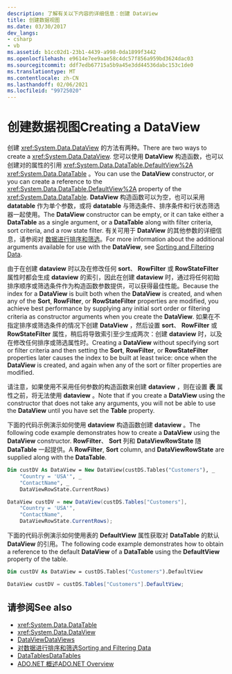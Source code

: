 ```yaml
---
description: 了解有关以下内容的详细信息：创建 DataView
title: 创建数据视图
ms.date: 03/30/2017
dev_langs:
- csharp
- vb
ms.assetid: b1cc02d1-23b1-4439-a998-0da1899f3442
ms.openlocfilehash: e9614e7ee9aae58c4dc57f856a959bd3624dac03
ms.sourcegitcommit: ddf7edb67715a5b9a45e3dd44536dabc153c1de0
ms.translationtype: MT
ms.contentlocale: zh-CN
ms.lasthandoff: 02/06/2021
ms.locfileid: "99725020"
---
```

# <a name="creating-a-dataview"></a><span data-ttu-id="53801-103">创建数据视图</span><span class="sxs-lookup"><span data-stu-id="53801-103">Creating a DataView</span></span>

<span data-ttu-id="53801-104">创建 <xref:System.Data.DataView> 的方法有两种。</span><span class="sxs-lookup"><span data-stu-id="53801-104">There are two ways to create a <xref:System.Data.DataView>.</span></span> <span data-ttu-id="53801-105">您可以使用 **DataView** 构造函数，也可以创建对的属性的引用 <xref:System.Data.DataTable.DefaultView%2A> <xref:System.Data.DataTable> 。</span><span class="sxs-lookup"><span data-stu-id="53801-105">You can use the **DataView** constructor, or you can create a reference to the <xref:System.Data.DataTable.DefaultView%2A> property of the <xref:System.Data.DataTable>.</span></span> <span data-ttu-id="53801-106">**DataView** 构造函数可以为空，也可以采用 **datatable** 作为单个参数，或将 **datatable** 与筛选条件、排序条件和行状态筛选器一起使用。</span><span class="sxs-lookup"><span data-stu-id="53801-106">The **DataView** constructor can be empty, or it can take either a **DataTable** as a single argument, or a **DataTable** along with filter criteria, sort criteria, and a row state filter.</span></span> <span data-ttu-id="53801-107">有关可用于 **DataView** 的其他参数的详细信息，请参阅对 [数据进行排序和筛选](sorting-and-filtering-data.md)。</span><span class="sxs-lookup"><span data-stu-id="53801-107">For more information about the additional arguments available for use with the **DataView**, see [Sorting and Filtering Data](sorting-and-filtering-data.md).</span></span>  
  
 <span data-ttu-id="53801-108">由于在创建 **dataview** 时以及在修改任何 **sort**、 **RowFilter** 或 **RowStateFilter** 属性时都会生成 **dataview** 的索引，因此在创建 **dataview** 时，通过将任何初始排序顺序或筛选条件作为构造函数参数提供，可以获得最佳性能。</span><span class="sxs-lookup"><span data-stu-id="53801-108">Because the index for a **DataView** is built both when the **DataView** is created, and when any of the **Sort**, **RowFilter**, or **RowStateFilter** properties are modified, you achieve best performance by supplying any initial sort order or filtering criteria as constructor arguments when you create the **DataView**.</span></span> <span data-ttu-id="53801-109">如果在不指定排序或筛选条件的情况下创建 **DataView** ，然后设置 **sort**、 **RowFilter** 或 **RowStateFilter** 属性，稍后将导致索引至少生成两次：创建 **dataview** 时，以及在修改任何排序或筛选属性时。</span><span class="sxs-lookup"><span data-stu-id="53801-109">Creating a **DataView** without specifying sort or filter criteria and then setting the **Sort**, **RowFilter**, or **RowStateFilter** properties later causes the index to be built at least twice: once when the **DataView** is created, and again when any of the sort or filter properties are modified.</span></span>  
  
 <span data-ttu-id="53801-110">请注意，如果使用不采用任何参数的构造函数来创建 **dataview** ，则在设置 **表** 属性之前，将无法使用 **dataview** 。</span><span class="sxs-lookup"><span data-stu-id="53801-110">Note that if you create a **DataView** using the constructor that does not take any arguments, you will not be able to use the **DataView** until you have set the **Table** property.</span></span>  
  
 <span data-ttu-id="53801-111">下面的代码示例演示如何使用 **dataview** 构造函数创建 **dataview** 。</span><span class="sxs-lookup"><span data-stu-id="53801-111">The following code example demonstrates how to create a **DataView** using the **DataView** constructor.</span></span> <span data-ttu-id="53801-112">**RowFilter**、 **Sort** 列和 **DataViewRowState** 随 **DataTable** 一起提供。</span><span class="sxs-lookup"><span data-stu-id="53801-112">A **RowFilter**, **Sort** column, and **DataViewRowState** are supplied along with the **DataTable**.</span></span>  
  
```vb  
Dim custDV As DataView = New DataView(custDS.Tables("Customers"), _  
    "Country = 'USA'", _  
    "ContactName", _  
    DataViewRowState.CurrentRows)  
```  
  
```csharp  
DataView custDV = new DataView(custDS.Tables["Customers"],
    "Country = 'USA'",
    "ContactName",
    DataViewRowState.CurrentRows);  
```  
  
 <span data-ttu-id="53801-113">下面的代码示例演示如何使用表的 **DefaultView** 属性获取对 **DataTable** 的默认 **DataView** 的引用。</span><span class="sxs-lookup"><span data-stu-id="53801-113">The following code example demonstrates how to obtain a reference to the default **DataView** of a **DataTable** using the **DefaultView** property of the table.</span></span>  
  
```vb  
Dim custDV As DataView = custDS.Tables("Customers").DefaultView  
```  
  
```csharp  
DataView custDV = custDS.Tables["Customers"].DefaultView;  
```  
  
## <a name="see-also"></a><span data-ttu-id="53801-114">请参阅</span><span class="sxs-lookup"><span data-stu-id="53801-114">See also</span></span>

- <xref:System.Data.DataTable>
- <xref:System.Data.DataView>
- [<span data-ttu-id="53801-115">DataView</span><span class="sxs-lookup"><span data-stu-id="53801-115">DataViews</span></span>](dataviews.md)
- [<span data-ttu-id="53801-116">对数据进行排序和筛选</span><span class="sxs-lookup"><span data-stu-id="53801-116">Sorting and Filtering Data</span></span>](sorting-and-filtering-data.md)
- [<span data-ttu-id="53801-117">DataTables</span><span class="sxs-lookup"><span data-stu-id="53801-117">DataTables</span></span>](datatables.md)
- [<span data-ttu-id="53801-118">ADO.NET 概述</span><span class="sxs-lookup"><span data-stu-id="53801-118">ADO.NET Overview</span></span>](../ado-net-overview.md)
